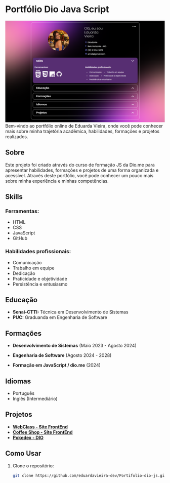# Portfólio Dio Java Script

<img src="./data/img/portifolio-desktop.png" alt="Imagem do sistema">
Bem-vindo ao portfólio online de Eduarda Vieira, onde você pode conhecer mais sobre minha trajetória acadêmica, habilidades, formações e projetos realizados.

## Sobre

Este projeto foi criado através do curso de formação JS da Dio.me para apresentar habilidades, formações e projetos de uma forma organizada e acessível.
Através deste portfólio, você pode conhecer um pouco mais sobre minha experiência e minhas competências.

## Skills

### Ferramentas:

- HTML
- CSS
- JavaScript
- GitHub

### Habilidades profissionais:

- Comunicação
- Trabalho em equipe
- Dedicação
- Praticidade e objetividade
- Persistência e entusiasmo

## Educação

- **Senai-CTTI:** Técnica em Desenvolvimento de Sistemas
- **PUC:** Graduanda em Engenharia de Software

## Formações

- **Desenvolvimento de Sistemas** (Maio 2023 - Agosto 2024)
 
- **Engenharia de Software** (Agosto 2024 - 2028)
  

- **Formação em JavaScript / dio.me** (2024)
  

## Idiomas

- Português
- Inglês (Intermediário)

## Projetos

- **[WebClass - Site FrontEnd](https://eduardavieira-dev.github.io/site/)**
- **[Coffee Shop - Site FrontEnd](https://eduardavieira-dev.github.io/Landing-page-coffee-shop/)**
- **[Pokedex - DIO](https://eduardavieira-dev.github.io/Pokedex/)**

## Como Usar

1. Clone o repositório:
   ```bash
   git clone https://github.com/eduardavieira-dev/Portifolio-dio-js.git
